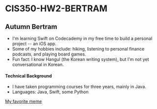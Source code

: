 # CIS350-HW2-BERTRAM
## Autumn Bertram

- I'm learning Swift on Codecademy in my free time to build a personal project -- an iOS app.
- Some of my hobbies include: hiking, listening to personal finance podcasts, and playing board games.
- Fun fact: I know Hangul (the Korean writing system), but I'm not yet conversational in Korean.

#### Technical Background

- I have taken programming courses for three years, mainly in Java.
- Languages: Java, Swift, some Python

[My favorite meme](https://www.google.com/url?sa=i&url=https%3A%2F%2Fweheartit.com%2Fentry%2F271773954&psig=AOvVaw1BSaQaLJXfInda1k_Ya9y1&ust=1663939313822000&source=images&cd=vfe&ved=0CA0QjhxqFwoTCLDj65C_qPoCFQAAAAAdAAAAABAD)
